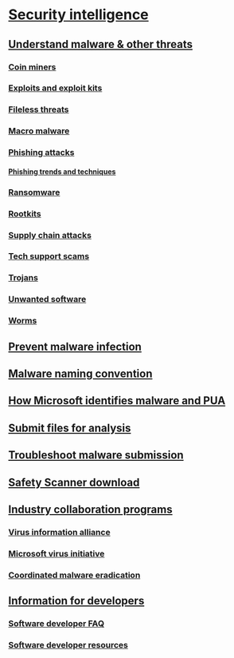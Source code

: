 # [Security intelligence](index.md)

## [Understand malware & other threats](understanding-malware.md)

### [Coin miners](coinminer-malware.md)

### [Exploits and exploit kits](exploits-malware.md)

### [Fileless threats](fileless-threats.md)

### [Macro malware](macro-malware.md)

### [Phishing attacks](phishing.md)

#### [Phishing trends and techniques](phishing-trends.md)

### [Ransomware](ransomware-malware.md)

### [Rootkits](rootkits-malware.md)

### [Supply chain attacks](supply-chain-malware.md)

### [Tech support scams](support-scams.md)

### [Trojans](trojans-malware.md)

### [Unwanted software](unwanted-software.md)

### [Worms](worms-malware.md)

## [Prevent malware infection](prevent-malware-infection.md)

## [Malware naming convention](malware-naming.md)

## [How Microsoft identifies malware and PUA](criteria.md)

## [Submit files for analysis](submission-guide.md)

## [Troubleshoot malware submission](portal-submission-troubleshooting.md)

## [Safety Scanner download](safety-scanner-download.md)

## [Industry collaboration programs](cybersecurity-industry-partners.md)

### [Virus information alliance](virus-information-alliance-criteria.md)

### [Microsoft virus initiative](virus-initiative-criteria.md)

### [Coordinated malware eradication](coordinated-malware-eradication.md)

## [Information for developers]()

### [Software developer FAQ](developer-faq.md)

### [Software developer resources](developer-resources.md)
